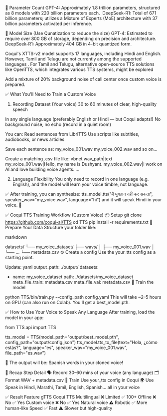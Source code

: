 🔢 Parameter Count
GPT-4: Approximately 1.8 trillion parameters, structured as 8 models with 220 billion parameters each. ​
DeepSeek-R1: Total of 671 billion parameters; utilizes a Mixture of Experts (MoE) architecture with 37 billion parameters activated per inference. ​

💾 Model Size (Use Qunatization to reduce the size)
GPT-4: Estimated to require over 800 GB of storage, depending on precision and architecture.​
DeepSeek-R1: Approximately 404 GB in 4-bit quantized form.



Coqui's XTTS-v2 model supports 17 languages, including Hindi and English. However, Tamil and Telugu are not currently among the supported languages . For Tamil and Telugu, alternative open-source TTS solutions like OpenTTS, which integrates various TTS systems, might be explored

Add a mixture of 20% background noise of call center once custom voice is prepared.

✅ What You'll Need to Train a Custom Voice
1. Recording Dataset (Your voice)
30 to 60 minutes of clear, high-quality speech

In any single language (preferably English or Hindi — but Coqui adapts!)
No background noise, no echo (record in a quiet room)

You can:
Read sentences from LibriTTS
Use scripts like subtitles, audiobooks, or news articles

Save each sentence as:
my_voice_001.wav
my_voice_002.wav
and so on...

Create a matching .csv file like:
vbnet
wav_path|text
my_voice_001.wav|Hello, my name is Dushyant.
my_voice_002.wav|I work on AI and love building voice agents.
...

2. Language Flexibility
You only need to record in one language (e.g. English), and the model will learn your voice timbre, not language.

✅ After training, you can synthesize:
tts_model.tts("मैं भुगतान नहीं कर सकता", speaker_wav="my_voice.wav", language="hi")
and it will speak Hindi in your voice. 🤯

✅ Coqui TTS Training Workflow (Custom Voice)
📦 Setup
git clone https://github.com/coqui-ai/TTS
cd TTS
pip install -r requirements.txt
📁 Prepare Your Data
Structure your folder like:

markdown

datasets/
└── my_voice_dataset/
    ├── wavs/
    │   ├── my_voice_001.wav
    │   └── ...
    └── metadata.csv
⚙️ Create a config
Use the your_tts config as a starting point.

Update:
yaml
output_path: ./output/
datasets:
  - name: my_voice_dataset
    path: ./datasets/my_voice_dataset
    meta_file_train: metadata.csv
    meta_file_val: metadata.csv
🚀 Train the model

python TTS/bin/train.py --config_path config.yaml
This will take ~2–5 hours on GPU (can also run on Colab). You'll get a best_model.pth.

✅ How to Use Your Voice to Speak Any Language
After training, load the model in your app:

from TTS.api import TTS

tts_model = TTS(model_path="output/best_model.pth", config_path="output/config.json")
tts_model.tts_to_file(text="Hola, ¿cómo estás?", language="es", speaker_wav="my_voice_001.wav", file_path="es.wav")

🎉 The output will be:
Spanish words in your cloned voice!

🔁 Recap
Step	Detail
🗣️ Record	30–60 mins of your voice (any language)
🗂️ Format	WAV + metadata.csv
🧠 Train	Use your_tts config in Coqui
🌍 Use	Speak in Hindi, Marathi, Tamil, English, Spanish... all in your voice





✅ Result
Feature	          gTTS	       Coqui TTS
Multilingual	   ❌ Limited	   ✅ 100+
Offline	         ❌ No	         ✅ Yes
Custom voice	   ❌ No	         ✅ Yes
Natural voice	   ⚠️ Robotic	    ✅ More human-like
Speed	           ✅ Fast	       ⚠️ Slower but high-quality